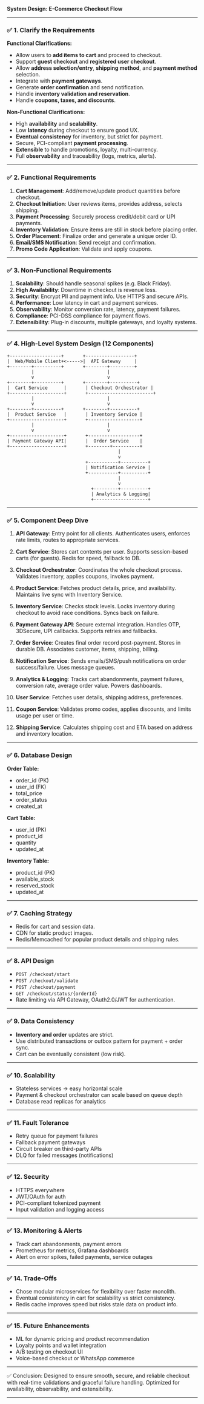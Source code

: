 **System Design: E-Commerce Checkout Flow**

---

### ✅ 1. Clarify the Requirements

**Functional Clarifications:**

- Allow users to **add items to cart** and proceed to checkout.
- Support **guest checkout** and **registered user checkout**.
- Allow **address selection/entry**, **shipping method**, and **payment method** selection.
- Integrate with **payment gateways**.
- Generate **order confirmation** and send notification.
- Handle **inventory validation and reservation**.
- Handle **coupons, taxes, and discounts**.

**Non-Functional Clarifications:**

- High **availability** and **scalability**.
- Low **latency** during checkout to ensure good UX.
- **Eventual consistency** for inventory, but strict for payment.
- Secure, PCI-compliant **payment processing**.
- **Extensible** to handle promotions, loyalty, multi-currency.
- Full **observability** and traceability (logs, metrics, alerts).

---

### ✅ 2. Functional Requirements

1. **Cart Management**: Add/remove/update product quantities before checkout.
2. **Checkout Initiation**: User reviews items, provides address, selects shipping.
3. **Payment Processing**: Securely process credit/debit card or UPI payments.
4. **Inventory Validation**: Ensure items are still in stock before placing order.
5. **Order Placement**: Finalize order and generate a unique order ID.
6. **Email/SMS Notification**: Send receipt and confirmation.
7. **Promo Code Application**: Validate and apply coupons.

---

### ✅ 3. Non-Functional Requirements

1. **Scalability**: Should handle seasonal spikes (e.g. Black Friday).
2. **High Availability**: Downtime in checkout is revenue loss.
3. **Security**: Encrypt PII and payment info. Use HTTPS and secure APIs.
4. **Performance**: Low latency in cart and payment services.
5. **Observability**: Monitor conversion rate, latency, payment failures.
6. **Compliance**: PCI-DSS compliance for payment flows.
7. **Extensibility**: Plug-in discounts, multiple gateways, and loyalty systems.

---

### ✅ 4. High-Level System Design (12 Components)

```
+-------------------+       +------------------+
|  Web/Mobile Client+<----->|  API Gateway     |
+--------+----------+       +--------+---------+
         |                           |
         v                           v
+--------+----------+       +--------+----------+
|  Cart Service      |       | Checkout Orchestrator |
+--------------------+       +------------------------+
         |                           |
         v                           v
+--------+----------+       +--------+----------+
|  Product Service   |       | Inventory Service |
+--------------------+       +-------------------+
         |                           |
         v                           v
+--------------------+       +-------------------+
| Payment Gateway API|       |  Order Service    |
+--------------------+       +--------+----------+
                                         |
                                         v
                             +-----------+----------+
                             | Notification Service |
                             +-----------+----------+
                                         |
                                         v
                               +---------+----------+
                               | Analytics & Logging|
                               +--------------------+
```

---

### ✅ 5. Component Deep Dive

1. **API Gateway**: Entry point for all clients. Authenticates users, enforces rate limits, routes to appropriate services.

2. **Cart Service**: Stores cart contents per user. Supports session-based carts (for guests). Redis for speed, fallback to DB.

3. **Checkout Orchestrator**: Coordinates the whole checkout process. Validates inventory, applies coupons, invokes payment.

4. **Product Service**: Fetches product details, price, and availability. Maintains live sync with Inventory Service.

5. **Inventory Service**: Checks stock levels. Locks inventory during checkout to avoid race conditions. Syncs back on failure.

6. **Payment Gateway API**: Secure external integration. Handles OTP, 3DSecure, UPI callbacks. Supports retries and fallbacks.

7. **Order Service**: Creates final order record post-payment. Stores in durable DB. Associates customer, items, shipping, billing.

8. **Notification Service**: Sends emails/SMS/push notifications on order success/failure. Uses message queues.

9. **Analytics & Logging**: Tracks cart abandonments, payment failures, conversion rate, average order value. Powers dashboards.

10. **User Service**: Fetches user details, shipping address, preferences.

11. **Coupon Service**: Validates promo codes, applies discounts, and limits usage per user or time.

12. **Shipping Service**: Calculates shipping cost and ETA based on address and inventory location.

---

### ✅ 6. Database Design

**Order Table:**

- order\_id (PK)
- user\_id (FK)
- total\_price
- order\_status
- created\_at

**Cart Table:**

- user\_id (PK)
- product\_id
- quantity
- updated\_at

**Inventory Table:**

- product\_id (PK)
- available\_stock
- reserved\_stock
- updated\_at

---

### ✅ 7. Caching Strategy

- Redis for cart and session data.
- CDN for static product images.
- Redis/Memcached for popular product details and shipping rules.

---

### ✅ 8. API Design

- `POST /checkout/start`
- `POST /checkout/validate`
- `POST /checkout/payment`
- `GET /checkout/status/{orderId}`
- Rate limiting via API Gateway, OAuth2.0/JWT for authentication.

---

### ✅ 9. Data Consistency

- **Inventory and order** updates are strict.
- Use distributed transactions or outbox pattern for payment + order sync.
- Cart can be eventually consistent (low risk).

---

### ✅ 10. Scalability

- Stateless services → easy horizontal scale
- Payment & checkout orchestrator can scale based on queue depth
- Database read replicas for analytics

---

### ✅ 11. Fault Tolerance

- Retry queue for payment failures
- Fallback payment gateways
- Circuit breaker on third-party APIs
- DLQ for failed messages (notifications)

---

### ✅ 12. Security

- HTTPS everywhere
- JWT/OAuth for auth
- PCI-compliant tokenized payment
- Input validation and logging access

---

### ✅ 13. Monitoring & Alerts

- Track cart abandonments, payment errors
- Prometheus for metrics, Grafana dashboards
- Alert on error spikes, failed payments, service outages

---

### ✅ 14. Trade-Offs

- Chose modular microservices for flexibility over faster monolith.
- Eventual consistency in cart for scalability vs strict consistency.
- Redis cache improves speed but risks stale data on product info.

---

### ✅ 15. Future Enhancements

- ML for dynamic pricing and product recommendation
- Loyalty points and wallet integration
- A/B testing on checkout UI
- Voice-based checkout or WhatsApp commerce

---

✅ Conclusion: Designed to ensure smooth, secure, and reliable checkout with real-time validations and graceful failure handling. Optimized for availability, observability, and extensibility.

---

